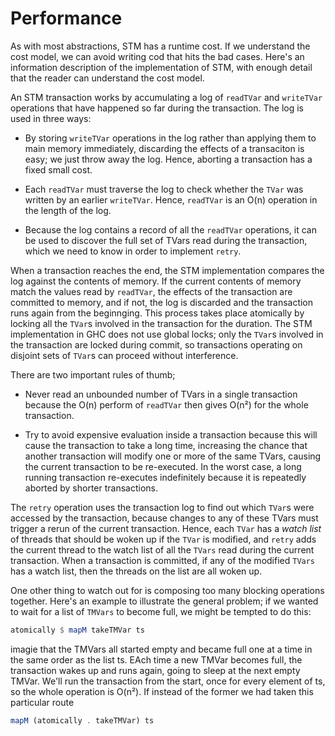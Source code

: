 
# Performance

As with most abstractions, STM has a runtime cost. If we understand the cost
model, we can avoid writing cod that hits the bad cases. Here's an information
description of the implementation of STM, with enough detail that the reader
can understand the cost model.

An STM transaction works by accumulating a log of `readTVar` and `writeTVar`
operations that have happened so far during the transaction. The log is used in
three ways:

- By storing `writeTVar` operations in the log rather than applying them to
  main memory immediately, discarding the effects of a transaciton is easy; we
  just throw away the log. Hence, aborting a transaction has a fixed small
  cost.

- Each `readTVar` must traverse the log to check whether the `TVar` was written
  by an earlier `writeTVar`. Hence, `readTVar` is an O(n) operation in the
  length of the log.

- Because the log contains a record of all the `readTVar` operations, it can be
  used to discover the full set of TVars read during the transaction, which we
  need to know in order to implement `retry`.

When a transaction reaches the end, the STM implementation compares the log
against the contents of memory. If the current contents of memory match the
values read by `readTVar`, the effects of the transaction are committed to
memory, and if not, the log is discarded and the transaction runs again from
the beginnging. This process takes place atomically by locking all the `TVar`s
involved in the transaction for the duration. The STM implementation in GHC
does not use global locks; only the `TVar`s involved in the transaction are
locked during commit, so transactions operating on disjoint sets of `TVar`s can
proceed without interference.

There are two important rules of thumb;

- Never read an unbounded number of TVars in a single transaction because the
  O(n) perform of `readTVar` then gives O(n²) for the whole transaction.

- Try to avoid expensive evaluation inside a transaction because this will
  cause the transaction to take a long time, increasing the chance that another
  transaction will modify one or more of the same TVars, causing the current
  transaction to be re-executed. In the worst case, a long running transaction
  re-executes indefinitely because it is repeatedly aborted by shorter
  transactions.

The `retry` operation uses the transaction log to find out which `TVar`s were
accessed by the transaction, because changes to any of these TVars must trigger
a rerun of the current transaction. Hence, each `TVar` has a _watch list_ of
threads that should be woken up if the `TVar` is modified, and `retry` adds the
current thread to the watch list of all the `TVars` read during the current
transaction. When a transaction is committed, if any of the modified `TVars`
has a watch list, then the threads on the list are all woken up.

One other thing to watch out for is composing too many blocking operations
together. Here's an example to illustrate the general problem; if we wanted to
wait for a list of `TMVars` to become full, we might be tempted to do this:

```haskell
atomically $ mapM takeTMVar ts
```

imagie that the TMVars all started empty and became full one at a time in the
same order as the list ts. EAch time a new TMVar becomes full, the transaction
wakes up and runs again, going to sleep at the next empty TMVar. We'll run the
transaction from the start, once for every element of ts, so the whole
operation is O(n²). If instead of the former we had taken this particular route 

```haskell
mapM (atomically . takeTMVar) ts
```


